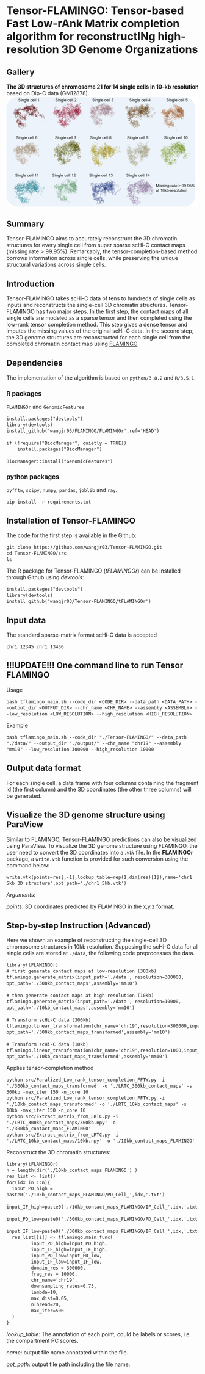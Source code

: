 # Tensor-FLAMINGO: **Tensor**-based **F**ast **L**ow-r**A**nk **M**atrix completion algorithm for reconstruct**IN**g high-resolution 3D **G**enome **O**rganizations
## Gallery
**The 3D structures of chromosome 21 for 14 single cells in 10-kb resolution** based on Dip-C data (GM12878).
![chr21_Dip-C](./predictions/images/chr21_Dip-C.png)

## Summary
Tensor-FLAMINGO aims to accurately reconstruct the 3D chromatin structures for every single cell from super sparse scHi-C contact maps (missing rate > 99.95%). Remarkably, the tensor-completion-based method borrows information across single cells, while preserving the unique structural variations across single cells.

## Introduction
Tensor-FLAMINGO takes scHi-C data of tens to hundreds of single cells as inputs and reconstructs the single-cell 3D chromatin structures. Tensor-FLAMINGO has two major steps. In the first step, the contact maps of all single cells are modeled as a sparse tensor and then completed using the low-rank tensor completion method. This step gives a dense tensor and imputes the missing values of the original scHi-C data. In the second step, the 3D genome structures are reconstructed for each single cell from the completed chromatin contact map using [FLAMINGO](https://github.com/wangjr03/FLAMINGO/).

## Dependencies
The implementation of the algorithm is based on `python/3.8.2` and `R/3.5.1`.

### R packages
`FLAMINGOr` and `GenomicFeatures` 

```
install.packages("devtools")
library(devtools)
install_github('wangjr03/FLAMINGO/FLAMINGOr',ref='HEAD')

if (!require("BiocManager", quietly = TRUE))
    install.packages("BiocManager")

BiocManager::install("GenomicFeatures")
```


### python packages
`pyfftw`, `scipy`, `numpy`, `pandas`, `joblib` and `ray`.

```
pip install -r requirements.txt
```

## Installation of Tensor-FLAMINGO
The code for the first step is available in the Github: <br>
```
git clone https://github.com/wangjr03/Tensor-FLAMINGO.git
cd Tensor-FLAMINGO/src
ls
```
The R package for Tensor-FLAMINGO (*tFLAMINGOr*) can be installed through Github using *devtools*:<br>
```
install.packages("devtools")
library(devtools)
install_github('wangjr03/Tensor-FLAMINGO/tFLAMINGOr')
```
## Input data
The standard sparse-matrix format scHi-C data is accepted
```
chr1 12345 chr1 13456
```

## !!!UPDATE!!! One command line to run Tensor FLAMINGO

Usage
```
bash tflamingo_main.sh --code_dir <CODE_DIR> --data_path <DATA_PATH> --output_dir <OUTPUT_DIR> --chr_name <CHR_NAME> --assembly <ASSEMBLY> --low_resolution <LOW_RESOLUTION> --high_resolution <HIGH_RESOLUTION>
```

Example
```
bash tflamingo_main.sh --code_dir "./Tensor-FLAMINGO/" --data_path "./data/" --output_dir "./output/" --chr_name "chr19" --assembly "mm10" --low_resolution 300000 --high_resolution 10000
```

## Output data format
For each single cell, a data frame with four columns containing the fragment id (the first column) and the 3D coordinates (the other three columns) will be generated.

## Visualize the 3D genome structure using ParaView
Similar to FLAMINGO, Tensor-FLAMINGO predictions can also be visualized using ParaView. To visualize the 3D genome structure using FLAMINGO, the user need to convert the 3D coordinates into a *.vtk* file. In the **FLAMINGOr** package, a `write.vtk` function is provided for such conversion using the command below:<br>
```
write.vtk(points=res[,-1],lookup_table=rep(1,dim(res)[1]),name='chr1 5kb 3D structure',opt_path='./chr1_5kb.vtk')
```
*Arguments*:<br>

*points*: 3D coordinates predicted by FLAMINGO in the x,y,z format. <br>


## Step-by-step Instruction (Advanced)
Here we shown an example of reconstructing the single-cell 3D chromosome structures in 10kb resolution. Supposing the scHi-C data for all single cells are stored at `./data`, the following code preprocesses the data.
```
library(tFLAMINGOr)
# first generate contact maps at low-resolution (300kb)
tflamingo.generate_matrix(input_path='./data', resolution=300000, opt_path='./300kb_contact_maps',assembly='mm10')

# then generate contact maps at high-resolution (10kb)
tflamingo.generate_matrix(input_path='./data', resolution=10000, opt_path='./10kb_contact_maps',assembly='mm10')

# Transform scHi-C data (300kb)
tflamingo.linear_transformation(chr_name='chr19',resolution=300000,input_path='./300kb_contact_maps',  opt_path='./300kb_contact_maps_transformed',assembly='mm10')

# Transform scHi-C data (10kb)
tflamingo.linear_transformation(chr_name='chr19',resolution=1000,input_path='./10kb_contact_maps',  opt_path='./10kb_contact_maps_transformed',assembly='mm10')
```
Applies tensor-completion method
```
python src/Paralized_Low_rank_tensor_completion_FFTW.py -i './300kb_contact_maps_transformed' -o './LRTC_300kb_contact_maps' -s 300kb -max_iter 150 -n_core 10
python src/Paralized_Low_rank_tensor_completion_FFTW.py -i './10kb_contact_maps_transformed' -o './LRTC_10kb_contact_maps' -s 10kb -max_iter 150 -n_core 10
python src/Extract_matrix_from_LRTC.py -i './LRTC_300kb_contact_maps/300kb.npy' -o './300kb_contact_maps_FLAMINGO'
python src/Extract_matrix_from_LRTC.py -i './LRTC_10kb_contact_maps/10kb.npy' -o './10kb_contact_maps_FLAMINGO'
```
Reconstruct the 3D chromatin structures:
```
library(tFLAMINGOr)
n = length(dir('./10kb_contact_maps_FLAMINGO') )
res_list <- list()
for(idx in 1:n){
  input_PD_high = paste0('./10kb_contact_maps_FLAMINGO/PD_Cell_',idx,'.txt')
  input_IF_high=paste0('./10kb_contact_maps_FLAMINGO/IF_Cell_',idx,'.txt')
  input_PD_low=paste0('./300kb_contact_maps_FLAMINGO/PD_Cell_',idx,'.txt')
  input_IF_low=paste0('./300kb_contact_maps_FLAMINGO/IF_Cell_',idx,'.txt')
  res_list[[i]] <- tflamingo.main_func(
         input_PD_high=input_PD_high,
         input_IF_high=input_IF_high,
         input_PD_low=input_PD_low,
         input_IF_low=input_IF_low,
         domain_res = 300000,
         frag_res = 10000,
         chr_name='chr19',
         downsampling_rates=0.75,
         lambda=10,
         max_dist=0.05,
         nThread=20,
         max_iter=500
  )
}
```


*lookup_table*: The annotation of each point, could be labels or scores, i.e. the compartment PC scores.<br>

*name*: output file name annotated within the file.<br>

*opt_path*: output file path including the file name. <br>
